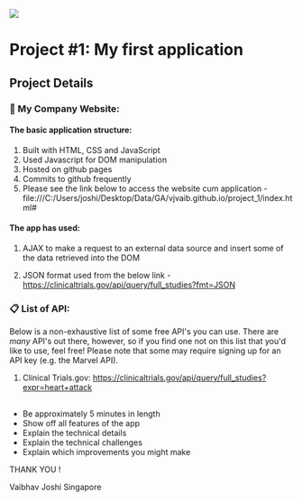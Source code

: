 ![](/ga_cog.png)

# Project #1: My first application

## Project Details

### &#x1F534; My Company Website:

#### The basic application structure:

  1. Built with HTML, CSS and JavaScript
  2. Used Javascript for DOM manipulation
  3. Hosted on github pages<br>
  4. Commits to github frequently<br>
  5. Please see the link below to access the website cum application -
  file:///C:/Users/joshi/Desktop/Data/GA/vjvaib.github.io/project_1/index.html# 


#### The app has used:

  1. AJAX to make a request to an external data source and insert some of the data retrieved into the DOM
   
  2. JSON format used from the below link -
   https://clinicaltrials.gov/api/query/full_studies?fmt=JSON



### 📋 List of API:

Below is a non-exhaustive list of some free API's you can use. There are _many_ API's out there, however, so if you find one not on this list that you'd like to use, feel free! Please note that some may require signing up for an API key (e.g. the Marvel API).

  1. Clinical Trials.gov: https://clinicaltrials.gov/api/query/full_studies?expr=heart+attack
  


## 


* Be approximately 5 minutes in length
* Show off all features of the app
* Explain the technical details
* Explain the technical challenges
* Explain which improvements you might make



THANK YOU !

Vaibhav Joshi
Singapore